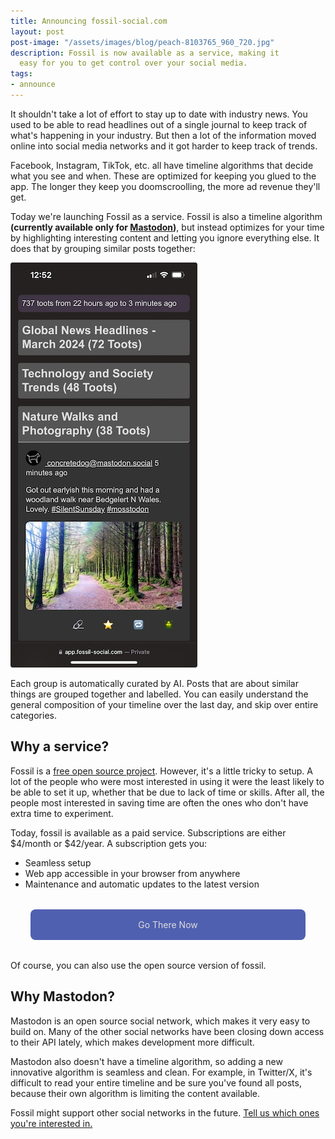 ```yaml
---
title: Announcing fossil-social.com
layout: post
post-image: "/assets/images/blog/peach-8103765_960_720.jpg"
description: Fossil is now available as a service, making it
  easy for you to get control over your social media.
tags:
- announce
---
```


It shouldn't take a lot of effort to stay up to date with industry news. You used to be
able to read headlines out of a single journal to keep track of what's happening in your
industry. But then a lot of the information moved online into social media networks and
it got harder to keep track of trends.

Facebook, Instagram, TikTok, etc. all have timeline algorithms that decide what you see 
and when. These are optimized for keeping you glued to the app. The longer they keep
you doomscroolling, the more ad revenue they'll get.

Today we're launching Fossil as a service. Fossil is also a timeline algorithm **(currently 
available only for [Mastodon][mast])**, but instead optimizes for your time by highlighting 
interesting content and letting you ignore everything else. It does that by grouping 
similar posts together:

![image of fossil](/assets/images/blog/fossil-index-preview.jpeg)

Each group is automatically curated by AI. Posts that are about similar things are grouped
together and labelled. You can easily understand the general composition of your timeline over
the last day, and skip over entire categories.


## Why a service?
Fossil is a [free open source project][gh]. However, it's a little tricky to setup. A lot of
the people who were most interested in using it were the least likely to be able to set it up, 
whether that be due to lack of time or skills. After all, the people most interested in
saving time are often the ones who don't have extra time to experiment.

Today, fossil is available as a paid service. Subscriptions are either $4/month or $42/year.
A subscription gets you:

* Seamless setup
* Web app accessible in your browser from anywhere
* Maintenance and automatic updates to the latest version

<a href="https://app.fossil-social.com/" 
  style="
  background-color: #5060b0;
  color: #dddddd;
  text-decoration: none;
  padding: 1rem;
  margin: 2rem;
  border-radius: 0.5rem;
  align-items: center;
  justify-content: center;
  display: flex;
  ">
  Go There Now
</a>

Of course, you can also use the open source version of fossil.

## Why Mastodon?
Mastodon is an open source social network, which makes it very easy to build on. Many of the other 
social networks have been closing down access to their API lately, which makes development
more difficult.

Mastodon also doesn't have a timeline algorithm, so adding a new innovative algorithm is seamless
and clean. For example, in Twitter/X, it's difficult to read your entire timeline and be sure
you've found all posts, because their own algorithm is limiting the content available.

Fossil might support other social networks in the future. [Tell us which ones you're interested in.][sheets]


 [gh]: https://github.com/tkellogg/fossil/
 [mast]: https://joinmastodon.org/#getting-started
 [sheets]: https://docs.google.com/forms/d/e/1FAIpQLScHppU4PAAjxqkJSIqY78xxEdxAWnnryZKvWGvqcoxJBF9VeA/viewform?usp=sf_link
